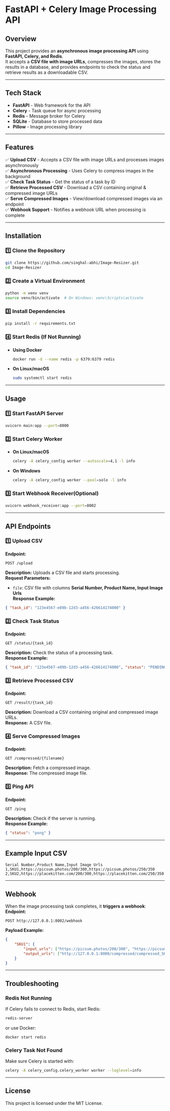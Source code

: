 # FastAPI + Celery Image Processing API

## Overview
This project provides an **asynchronous image processing API** using **FastAPI, Celery, and Redis**.  
It accepts a **CSV file with image URLs**, compresses the images, stores the results in a database, and provides endpoints to check the status and retrieve results as a downloadable CSV.

---

## Tech Stack
- **FastAPI** - Web framework for the API  
- **Celery** - Task queue for async processing  
- **Redis** - Message broker for Celery  
- **SQLite** - Database to store processed data  
- **Pillow** - Image processing library  

---

## Features
✅ **Upload CSV** - Accepts a CSV file with image URLs and processes images asynchronously  
✅ **Asynchronous Processing** - Uses Celery to compress images in the background  
✅ **Check Task Status** - Get the status of a task by ID  
✅ **Retrieve Processed CSV** - Download a CSV containing original & compressed image URLs  
✅ **Serve Compressed Images** - View/download compressed images via an endpoint  
✅ **Webhook Support** - Notifies a webhook URL when processing is complete  

---

## Installation

### 1️⃣ Clone the Repository
```sh
git clone https://github.com/singhal-abhi/Image-Resizer.git
cd Image-Resizer
```

### 2️⃣ Create a Virtual Environment
```sh
python -m venv venv
source venv/bin/activate  # On Windows: venv\Scripts\activate
```

### 3️⃣ Install Dependencies
```sh
pip install -r requirements.txt
```

### 4️⃣ Start Redis (If Not Running)
- **Using Docker**  
  ```sh
  docker run -d --name redis -p 6379:6379 redis
  ```
- **On Linux/macOS**  
  ```sh
  sudo systemctl start redis
  ```

---

## Usage

### 1️⃣ Start FastAPI Server
```sh
uvicorn main:app --port=8000
```

### 2️⃣ Start Celery Worker
- **On Linux/macOS**
    ```sh
    celery -A celery_config worker --autoscale=4,1 -l info
    ```
- **On Windows**
    ```sh
    celery -A celery_config worker --pool=solo -l info
    ```

### 3️⃣ Start Webhook Receiver(Optional)
```sh
uvicorn webhook_receiver:app --port=8002
```

---

## API Endpoints

### 1️⃣ Upload CSV
**Endpoint:**
```http
POST /upload
```
**Description:** Uploads a CSV file and starts processing.  
**Request Parameters:**  
- `file`: CSV file with columns **Serial Number, Product Name, Input Image Urls**  
**Response Example:**
```json
{ "task_id": "123e4567-e89b-12d3-a456-426614174000" }
```

### 2️⃣ Check Task Status
**Endpoint:**
```http
GET /status/{task_id}
```
**Description:** Check the status of a processing task.  
**Response Example:**
```json
{ "task_id": "123e4567-e89b-12d3-a456-426614174000", "status": "PENDING" }
```

### 3️⃣ Retrieve Processed CSV
**Endpoint:**
```http
GET /result/{task_id}
```
**Description:** Download a CSV containing original and compressed image URLs.  
**Response:** A CSV file.

### 4️⃣ Serve Compressed Images
**Endpoint:**
```http
GET /compressed/{filename}
```
**Description:** Fetch a compressed image.  
**Response:** The compressed image file.

### 5️⃣ Ping API
**Endpoint:**
```http
GET /ping
```
**Description:** Check if the server is running.  
**Response Example:**
```json
{ "status": "pong" }
```

---

## Example Input CSV
```csv
Serial Number,Product Name,Input Image Urls
1,SKU1,https://picsum.photos/200/300,https://picsum.photos/250/350
2,SKU2,https://placekitten.com/200/300,https://placekitten.com/250/350
```

---

## Webhook
When the image processing task completes, it **triggers a webhook**:
**Endpoint:**
```http
POST http://127.0.0.1:8002/webhook
```
**Payload Example:**
```json
{
    "SKU1": {
        "input_urls": ["https://picsum.photos/200/300", "https://picsum.photos/250/350"],
        "output_urls": ["http://127.0.0.1:8000/compressed/compressed_SKU1_1.jpg", "http://127.0.0.1:8000/compressed/compressed_SKU1_2.jpg"]
    }
}
```

---

## Troubleshooting

### Redis Not Running
If Celery fails to connect to Redis, start Redis:
```sh
redis-server
```
or use Docker:
```sh
docker start redis
```

### Celery Task Not Found
Make sure Celery is started with:
```sh
celery -A celery_config.celery_worker worker --loglevel=info
```

---

## License
This project is licensed under the MIT License.
